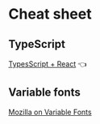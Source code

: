 # Cheat sheet

## TypeScript

[TypesScript + React](https://github.com/typescript-cheatsheets/react-typescript-cheatsheet/blob/master/README.md#basic-cheatsheet-table-of-contents) 👈

## Variable fonts

[Mozilla on Variable Fonts](https://developer.mozilla.org/en-US/docs/Web/CSS/CSS_Fonts/Variable_Fonts_Guide)